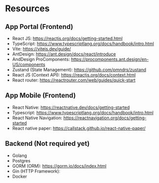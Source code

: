 # Resources 


## App Portal (Frontend)
- React JS: https://reactjs.org/docs/getting-started.html
- TypeScript: https://www.typescriptlang.org/docs/handbook/intro.html
- Vite: https://vitejs.dev/guide/
- AntDesign: https://ant.design/docs/react/introduce
- AndDesign ProComponents: https://procomponents.ant.design/en-US/components
- Zustand (State Management): https://github.com/pmndrs/zustand
- React JS (Context API): https://reactjs.org/docs/context.html
- React router: https://reactrouter.com/web/guides/quick-start

## App Mobile (Frontend)
- React Native: https://reactnative.dev/docs/getting-started
- Typescript: https://www.typescriptlang.org/docs/handbook/intro.html
- React Native Navigation: https://reactnavigation.org/docs/getting-started
- React native paper: https://callstack.github.io/react-native-paper/

## Backend (Not required yet)
- Golang 
- Postgres
- GORM (ORM): https://gorm.io/docs/index.html
- Gin (HTTP Framework): 
- Docker
